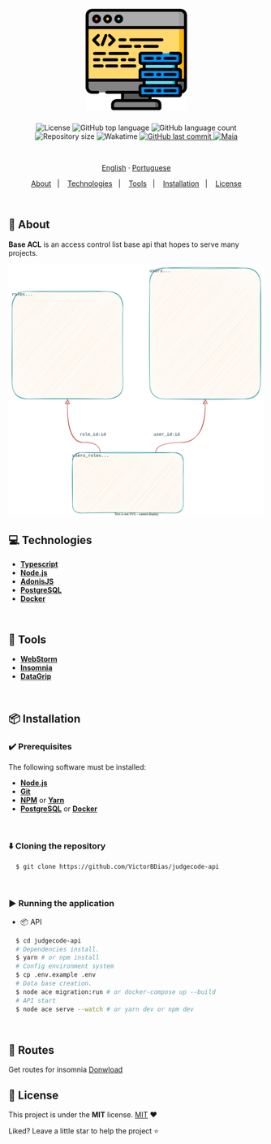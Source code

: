 <h1 align="center">
  <img src=".github/assets/images/img2.png" height="200" alt="acl">
</h1>

<p align="center">
  <img src="https://img.shields.io/github/license/VictorBDias/judgecode-api?color=00b8d3?style=flat&logo=appveyor" alt="License" />
  <img src="https://img.shields.io/github/languages/top/VictorBDias/judgecode-api?style=flat&logo=appveyor" alt="GitHub top language" >
  <img src="https://img.shields.io/github/languages/count/VictorBDias/judgecode-api?style=flat&logo=appveyor" alt="GitHub language count" >
  <img src="https://img.shields.io/github/repo-size/VictorBDias/judgecode-api?style=flat&logo=appveyor" alt="Repository size" >
  <img src="https://wakatime.com/badge/user/e61842d0-c588-4586-96a3-f0448a434be4/project/8e53dc3d-a3bf-4e4c-96b9-cd4e72fd13db.svg?style=flat&logo=appveyor" alt="Wakatime" >
  <a href="https://github.com/gabrielmaialva33/base-acl-api/commits/master">
    <img src="https://img.shields.io/github/last-commit/VictorBDias/judgecode-api?style=flat&logo=appveyor" alt="GitHub last commit" >
    <img src="https://img.shields.io/badge/made%20by-Maia & Victor-15c3d6?style=flat&logo=appveyor" alt="Maia" >  
  </a>
</p>

<br>

<p align="center">
    <a href="README.md">English</a>
    ·
    <a href="README-pt.md">Portuguese</a>
</p>

<p align="center">
  <a href="#bookmark-about">About</a>&nbsp;&nbsp;&nbsp;|&nbsp;&nbsp;&nbsp;
  <a href="#computer-technologies">Technologies</a>&nbsp;&nbsp;&nbsp;|&nbsp;&nbsp;&nbsp;
  <a href="#wrench-tools">Tools</a>&nbsp;&nbsp;&nbsp;|&nbsp;&nbsp;&nbsp;
  <a href="#package-installation">Installation</a>&nbsp;&nbsp;&nbsp;|&nbsp;&nbsp;&nbsp;
  <a href="#memo-license">License</a>
</p>

<br>

## :bookmark: About

**Base ACL** is an access control list base api that hopes to serve many projects.

<kbd>
  <img src=".github/assets/images/schema.svg" alt="schema">
</kbd>

<br>

## :computer: Technologies

- **[Typescript](https://www.typescriptlang.org/)**
- **[Node.js](https://nodejs.org/)**
- **[AdonisJS](https://adonisjs.com/)**
- **[PostgreSQL](https://www.postgresql.org/)**
- **[Docker](https://www.docker.com/)**

<br>

## :wrench: Tools

- **[WebStorm](https://www.jetbrains.com/webstorm/)**
- **[Insomnia](https://insomnia.rest/)**
- **[DataGrip](https://www.jetbrains.com/datagrip/)**

<br>

## :package: Installation

### :heavy_check_mark: **Prerequisites**

The following software must be installed:

- **[Node.js](https://nodejs.org/en/)**
- **[Git](https://git-scm.com/)**
- **[NPM](https://www.npmjs.com/)** or **[Yarn](https://yarnpkg.com/)**
- **[PostgreSQL](https://www.postgresql.org/download/)** or **[Docker](https://www.docker.com/get-started/)**

<br>

### :arrow_down: **Cloning the repository**

```sh
  $ git clone https://github.com/VictorBDias/judgecode-api
```

<br>

### :arrow_forward: **Running the application**

- :package: API

```sh
  $ cd judgecode-api
  # Dependencies install.
  $ yarn # or npm install
  # Config environment system
  $ cp .env.example .env
  # Data base creation.
  $ node ace migration:run # or docker-compose up --build
  # API start
  $ node ace serve --watch # or yarn dev or npm dev
```

<br>

## :twisted_rightwards_arrows: Routes

Get routes for insomnia [Donwload](https://raw.githubusercontent.com/VictorBDias/judgecode-api/master/.github/assets/insomnia/Insomnia.json.zip)

## :memo: License

This project is under the **MIT** license. [MIT](./LICENSE) ❤️

Liked? Leave a little star to help the project ⭐
